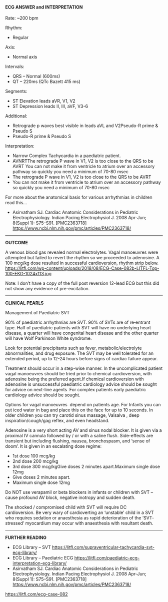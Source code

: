 #### ECG ANSWER and INTERPRETATION

Rate: ~200 bpm 

Rhythm:
* Regular 

Axis:
* Normal axis 

Intervals:
* QRS – Normal (600ms) 
* QT – 220ms (QTc Bazett 415 ms) 

Segments:
* ST Elevation leads aVR, V1, V2 
* ST Depression leads II, III, aVF, V3-6 

Additional:
* Retrograde p waves best visible in leads aVL and V2Pseudo-R prime & Pseudo S 
* Pseudo-R prime & Pseudo S 

Interpretation:
* Narrow Complex Tachycardia in a paediatric patient. 
* AVNRTThe retrograde P wave in V1, V2 is too close to the QRS to be AVRT You can not make it from ventricle to atrium over an accessory pathway so quickly you need a minimum of 70-80 msec 
* The retrograde P wave in V1, V2 is too close to the QRS to be AVRT  
* You can not make it from ventricle to atrium over an accessory pathway so quickly you need a minimum of 70-80 msec 

For more about the anatomical basis for various arrhythmias in children read this…
* Asirvatham SJ. Cardiac Anatomic Considerations in Pediatric Electrophysiology. Indian Pacing Electrophysiol J. 2008 Apr-Jun; 8(Suppl 1): S75–S91. [PMC2363718] <https://www.ncbi.nlm.nih.gov/pmc/articles/PMC2363718/>

---------------

**OUTCOME**

A venous blood gas revealed normal electrolytes. Vagal manoeuvres were attempted but failed to revert the rhythm so we proceeded to adenosine. A 100 mcg/kg dose resulted in successful cardioversion, rhythm strip below.
<https://litfl.com/wp-content/uploads/2018/08/ECG-Case-082b-LITFL-Top-100-EKG-1024x113.jpg>

Note: I don’t have a copy of the full post reversion 12-lead ECG but this did not show any evidence of pre-excitation.

---------------

**CLINICAL PEARLS**

Management of Paediatric SVT

90% of paediatric arrhythmias are SVT. 90% of SVTs are of re‐entrant type. Half of paediatric patients with SVT will have no underlying heart disease, a quarter will have congenital heart disease and the other quarter will have Wolf Parkinson White syndrome.  

Look for potential precipitants such as fever, metabolic/electrolyte abnormalities, and drug exposure. The SVT may be well tolerated for an extended period, up to 12-24 hours before signs of cardiac failure appear. 

Treatment should occur in a step-wise manner. In the uncomplicated patient vagal manoeuvres should be tried prior to chemical cardioversion, with adenosine being the preferred agent.If chemical cardioversion with adenosine is unsuccessful paediatric cardiology advice should be sought for advice on next-line agents  For complex patients early paediatric cardiology advice should be sought.

Options for vagal manoeuvres  depend on patients age. For Infants you can put iced water in bag and place this on the face for up to 10 seconds. In older children you can try carotid sinus massage, Valsalva , deep inspiration/cough/gag reflex, and even headstand.

Adenosine is a very short acting AV and sinus nodal blocker. It is given via a proximal IV cannula followed by / or with a saline flush. Side-effects are transient but including flushing, nausea, bronchospasm, and ‘sense of doom’. It is given in an escalating dose regime:
* 1st dose 100 mcg/kg 
* 2nd dose 200 mcg/kg 
* 3rd dose 300 mcg/kgGive doses 2 minutes apart.Maximum single dose 12mg 
* Give doses 2 minutes apart. 
* Maximum single dose 12mg 

Do NOT use verapamil or beta blockers in infants or children with SVT – cause profound AV block, negative inotropy and sudden death. 

The shocked / compromised child with SVT will require DC cardioversion. Be very wary of cardioverting an ‘unstable’ child in a SVT who requires sedation or anaesthesia as rapid deterioration of the ‘SVT‐stressed’ myocardium may occur with anaesthesia with resultant death.

---------------

**FURTHER READING**
* ECG Library – SVT <https://litfl.com/supraventricular-tachycardia-svt-ecg-library/>
* ECG Library – Paediatric ECG <https://litfl.com/paediatric-ecg-interpretation-ecg-library/>
* Asirvatham SJ. Cardiac Anatomic Considerations in Pediatric Electrophysiology. Indian Pacing Electrophysiol J. 2008 Apr-Jun; 8(Suppl 1): S75–S91. [PMC2363718] <https://www.ncbi.nlm.nih.gov/pmc/articles/PMC2363718/>

<https://litfl.com/ecg-case-082>
